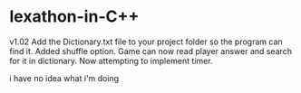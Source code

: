 # lexathon-in-C++
v1.02
Add the Dictionary.txt file to your project folder so the program can find it.
Added shuffle option.
Game can now read player answer and search for it in dictionary.
Now attempting to implement timer.











































i have no idea what i'm doing
